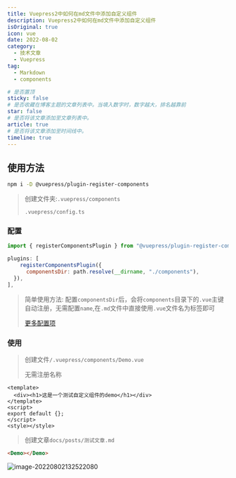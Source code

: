 ```yaml
---
title: Vuepress2中如何在md文件中添加自定义组件
description: Vuepress2中如何在md文件中添加自定义组件
isOriginal: true
icon: vue
date: 2022-08-02
category:
  - 技术文章
  - Vuepress
tag:
  - Markdown
  - components

# 是否置顶
sticky: false
# 是否收藏在博客主题的文章列表中。当填入数字时，数字越大，排名越靠前
star: false
# 是否将该文章添加至文章列表中。
article: true
# 是否将该文章添加至时间线中。
timeline: true
---
```

<CountView></CountView>


<!-- more -->

## 使用方法

```sh
npm i -D @vuepress/plugin-register-components
```

> 创建文件夹:`.vuepress/components`
>
> `.vuepress/config.ts`

### 配置

```js
import { registerComponentsPlugin } from "@vuepress/plugin-register-components";

plugins: [
    registerComponentsPlugin({
      componentsDir: path.resolve(__dirname, "./components"),
  }),
],
```

> 简单使用方法: 配置`componentsDir`后，会将`components`目录下的`.vue`主键自动注册，无需配置`name`,在`.md`文件中直接使用`.vue`文件名为标签即可
>
> [更多配置项](https://v2.vuepress.vuejs.org/zh/reference/plugin/register-components.html)

### 使用

> 创建文件`/.vuepress/components/Demo.vue`
>
> 无需注册名称

```vue
<template>
  <div><h1>这是一个测试自定义组件的demo</h1></div>
</template>
<script>
export default {};
</script>
<style></style>
```

> 创建文章`docs/posts/测试文章.md`

```html
<Demo></Demo>
```

![image-20220802132522080](https://public-1310720021.cos.ap-shanghai.myqcloud.com/headimg/typora-user-images/2022-08-02-13:25:22*image-20220802132522080*c.png)
